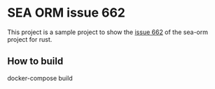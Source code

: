# SEA ORM issue 662 

This project is a sample project to show the [issue 662](https://github.com/SeaQL/sea-orm/issues/662) of the sea-orm project for rust.

## How to build

docker-compose build
